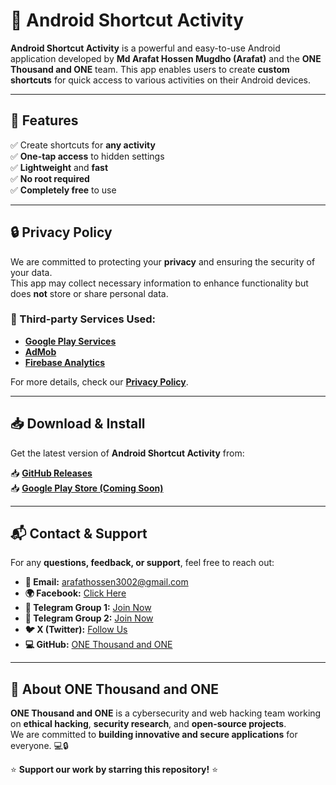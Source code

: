 # 🚀 Android Shortcut Activity

**Android Shortcut Activity** is a powerful and easy-to-use Android application developed by **Md Arafat Hossen Mugdho (Arafat)** and the **ONE Thousand and ONE** team. This app enables users to create **custom shortcuts** for quick access to various activities on their Android devices.

---

## 📌 Features

✅ Create shortcuts for **any activity**  
✅ **One-tap access** to hidden settings  
✅ **Lightweight** and **fast**  
✅ **No root required**  
✅ **Completely free** to use  

---

## 🔒 Privacy Policy

We are committed to protecting your **privacy** and ensuring the security of your data.  
This app may collect necessary information to enhance functionality but does **not** store or share personal data.

### 🔹 Third-party Services Used:
- **[Google Play Services](https://www.google.com/policies/privacy/)**
- **[AdMob](https://support.google.com/admob/answer/6128543?hl=en)**
- **[Firebase Analytics](https://firebase.google.com/policies/analytics)**

For more details, check our **[Privacy Policy](#)**.

---

## 📥 Download & Install

Get the latest version of **Android Shortcut Activity** from:

📥 **[GitHub Releases](https://github.com/onethousandandone-1001/)**  
📥 **[Google Play Store (Coming Soon)](#)**  

---

## 📬 Contact & Support

For any **questions, feedback, or support**, feel free to reach out:

- **📧 Email:** [arafathossen3002@gmail.com](mailto:arafathossen3002@gmail.com)
- **🌍 Facebook:** [Click Here](https://www.facebook.com/share/1A2Sa8ti6E/?mibextid=qi2Omg)
- **📢 Telegram Group 1:** [Join Now](https://t.me/+Ynj_qjWuOyVjY2I1)
- **📢 Telegram Group 2:** [Join Now](https://t.me/+CSqZP7IKTu85OThl)
- **🐦 X (Twitter):** [Follow Us](https://x.com/and_thousa84160?t=piH781yTtrmUHNm1e6FwaA&s=09)
- **💻 GitHub:** [ONE Thousand and ONE](https://github.com/onethousandandone-1001)

---

## 🌟 About ONE Thousand and ONE

**ONE Thousand and ONE** is a cybersecurity and web hacking team working on **ethical hacking**, **security research**, and **open-source projects**.  
We are committed to **building innovative and secure applications** for everyone. 💻🔒  

⭐ **Support our work by starring this repository!** ⭐
